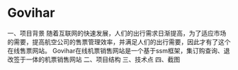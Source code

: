 # Govihar
一、项目背景
随着互联网的快速发展，人们的出行需求日渐提高，为了适应市场的需要，提高航空公司的售票管理效率，并满足人们的出行需要，因此才有了这个在线售票网站。
Govihar在线机票销售网站是一个基于ssm框架，集订购查询、退改签于一体的机票销售网站
二、项目结构
三、技术点
四、截图


